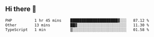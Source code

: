 ## Hi there 👋

<!--START_SECTION:waka-->

```txt
PHP          1 hr 45 mins    █████████████████████▓░░░   87.12 %
Other        13 mins         ██▓░░░░░░░░░░░░░░░░░░░░░░   11.30 %
TypeScript   1 min           ▒░░░░░░░░░░░░░░░░░░░░░░░░   01.58 %
```

<!--END_SECTION:waka-->
